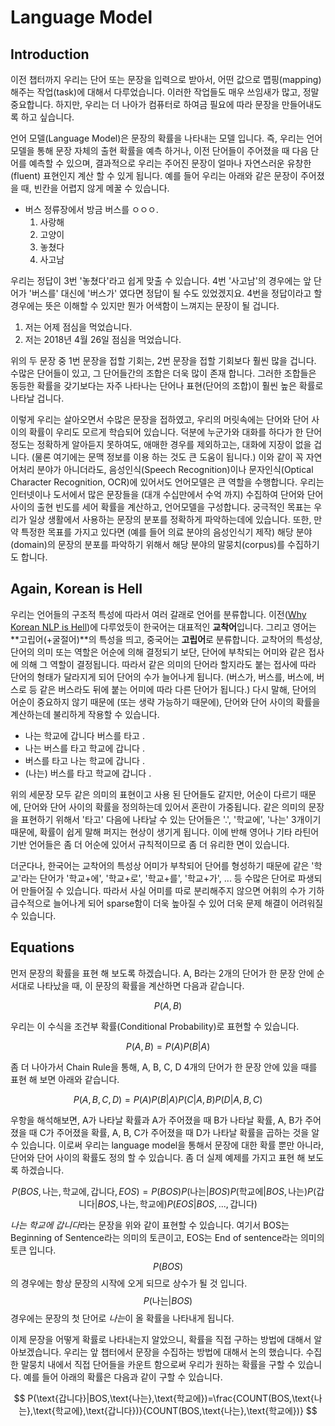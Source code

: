 # Language Model

## Introduction

이전 챕터까지 우리는 단어 또는 문장을 입력으로 받아서, 어떤 값으로 맵핑(mapping)해주는 작업(task)에 대해서 다루었습니다. 이러한 작업들도 매우 쓰임새가 많고, 정말 중요합니다. 하지만, 우리는 더 나아가 컴퓨터로 하여금 필요에 따라 문장을 만들어내도록 하고 싶습니다.

언어 모델\(Language Model\)은 문장의 확률을 나타내는 모델 입니다. 즉, 우리는 언어모델을 통해 문장 자체의 출현 확률을 예측 하거나, 이전 단어들이 주어졌을 때 다음 단어를 예측할 수 있으며, 결과적으로 우리는 주어진 문장이 얼마나 자연스러운 유창한(fluent) 표현인지 계산 할 수 있게 됩니다. 예를 들어 우리는 아래와 같은 문장이 주어졌을 때, 빈칸을 어렵지 않게 메꿀 수 있습니다.

* 버스 정류장에서 방금 버스를 ㅇㅇㅇ.
  1. 사랑해
  2. 고양이
  3. 놓쳤다
  4. 사고남

우리는 정답이 3번 '놓쳤다'라고 쉽게 맞출 수 있습니다. 4번 '사고남'의 경우에는 앞 단어가 '버스를' 대신에 '버스가' 였다면 정답이 될 수도 있었겠지요. 4번을 정답이라고 할 경우에는 뜻은 이해할 수 있지만 뭔가 어색함이 느껴지는 문장이 될 겁니다. 

1. 저는 어제 점심을 먹었습니다.
2. 저는 2018년 4월 26일 점심을 먹었습니다.

위의 두 문장 중 1번 문장을 접할 기회는, 2번 문장을 접할 기회보다 훨씬 많을 겁니다. 수많은 단어들이 있고, 그 단어들간의 조합은 더욱 많이 존재 합니다. 그러한 조합들은 동등한 확률을 갖기보다는 자주 나타나는 단어나 표현(단어의 조합)이 훨씬 높은 확률로 나타날 겁니다.

이렇게 우리는 살아오면서 수많은 문장을 접하였고, 우리의 머릿속에는 단어와 단어 사이의 확률이 우리도 모르게 학습되어 있습니다. 덕분에 누군가와 대화를 하다가 한 단어 정도는 정확하게 알아듣지 못하여도, 애매한 경우를 제외하고는, 대화에 지장이 없을 겁니다. (물론 여기에는 문맥 정보를 이용 하는 것도 큰 도움이 됩니다.) 이와 같이 꼭 자연어처리 분야가 아니더라도, 음성인식(Speech Recognition)이나 문자인식(Optical Character Recognition, OCR)에 있어서도 언어모델은 큰 역할을 수행합니다. 우리는 인터넷이나 도서에서 많은 문장들을 (대개 수십만에서 수억 까지) 수집하여 단어와 단어 사이의 출현 빈도를 세어 확률을 계산하고, 언어모델을 구성합니다. 궁극적인 목표는 우리가 일상 생활에서 사용하는 문장의 분포를 정확하게 파악하는데에 있습니다. 또한, 만약 특정한 목표를 가지고 있다면 (예를 들어 의료 분야의 음성인식기 제작) 해당 분야(domain)의 문장의 분포를 파악하기 위해서 해당 분야의 말뭉치(corpus)를 수집하기도 합니다.

## Again, Korean is Hell

우리는 언어들의 구조적 특성에 따라서 여러 갈래로 언어를 분류합니다. 이전([Why Korean NLP is Hell](nlp-with-deeplearning/korean-is-hell.md))에 다루었듯이 한국어는 대표적인 **교착어**입니다. 그리고 영어는 **고립어(+굴절어)**의 특성을 띄고, 중국어는 **고립어**로 분류합니다. 교착어의 특성상, 단어의 의미 또는 역할은 어순에 의해 결정되기 보단, 단어에 부착되는 어미와 같은 접사에 의해 그 역할이 결정됩니다. 따라서 같은 의미의 단어라 할지라도 붙는 접사에 따라 단어의 형태가 달라지게 되어 단어의 수가 늘어나게 됩니다. (버스가, 버스를, 버스에, 버스로 등 같은 버스라도 뒤에 붙는 어미에 따라 다른 단어가 됩니다.) 다시 말해, 단어의 어순이 중요하지 않기 때문에 (또는 생략 가능하기 때문에), 단어와 단어 사이의 확률을 계산하는데 불리하게 작용할 수 있습니다.

* 나는 학교에 갑니다 버스를 타고 .
* 나는 버스를 타고 학교에 갑니다 .
* 버스를 타고 나는 학교에 갑니다 .
* (나는) 버스를 타고 학교에 갑니다 .

위의 세문장 모두 같은 의미의 표현이고 사용 된 단어들도 같지만, 어순이 다르기 때문에, 단어와 단어 사이의 확률을 정의하는데 있어서 혼란이 가중됩니다. 같은 의미의 문장을 표현하기 위해서 '타고' 다음에 나타날 수 있는 단어들은 '.', '학교에', '나는' 3개이기 때문에, 확률이 쉽게 말해 퍼지는 현상이 생기게 됩니다. 이에 반해 영어나 기타 라틴어 기반 언어들은 좀 더 어순에 있어서 규칙적이므로 좀 더 유리한 면이 있습니다.

더군다나, 한국어는 교착어의 특성상 어미가 부착되어 단어를 형성하기 때문에 같은 '학교'라는 단어가 '학교+에', '학교+로', '학교+를', '학교+가', ... 등 수많은 단어로 파생되어 만들어질 수 있습니다. 따라서 사실 어미를 따로 분리해주지 않으면 어휘의 수가 기하급수적으로 늘어나게 되어 sparse함이 더욱 높아질 수 있어 더욱 문제 해결이 어려워질 수 있습니다.

## Equations

먼저 문장의 확률을 표현 해 보도록 하겠습니다. A, B라는 2개의 단어가 한 문장 안에 순서대로 나타났을 때, 이 문장의 확률을 계산하면 다음과 같습니다.

$$
P(A, B)
$$

우리는 이 수식을 조건부 확률(Conditional Probability)로 표현할 수 있습니다.

$$
P(A, B) = P(A)P(B|A)
$$

좀 더 나아가서 Chain Rule을 통해, A, B, C, D 4개의 단어가 한 문장 안에 있을 때를 표현 해 보면 아래와 같습니다.

$$
P(A, B, C, D) = P(A)P(B|A)P(C|A, B)P(D|A, B, C)
$$

우항을 해석해보면, A가 나타날 확률과 A가 주어졌을 때 B가 나타날 확률, A, B가 주어졌을 때 C가 주어졌을 확률, A, B, C가 주어졌을 때 D가 나타날 확률을 곱하는 것을 알 수 있습니다. 이로써 우리는 language model을 통해서 문장에 대한 확률 뿐만 아니라, 단어와 단어 사이의 확률도 정의 할 수 있습니다. 좀 더 실제 예제를 가지고 표현 해 보도록 하겠습니다.

$$
P(BOS, \text{나는}, \text{학교에}, \text{갑니다}, EOS) = P(BOS)P(\text{나는}|BOS)P(\text{학교에}|BOS,\text{나는})P(\text{갑니다}|BOS,\text{나는},\text{학교에})P(EOS|BOS,...,\text{갑니다})
$$

*나는 학교에 갑니다*라는 문장을 위와 같이 표현할 수 있습니다. 여기서 BOS는 Beginning of Sentence라는 의미의 토큰이고, EOS는 End of sentence라는 의미의 토큰 입니다. $$ P(BOS) $$ 의 경우에는 항상 문장의 시작에 오게 되므로 상수가 될 것 입니다. $$ P(\text{나는}|BOS) $$ 경우에는 문장의 첫 단어로 *나는*이 올 확률을 나타내게 됩니다.

이제 문장을 어떻게 확률로 나타내는지 알았으니, 확률을 직접 구하는 방법에 대해서 알아보겠습니다. 우리는 앞 챕터에서 문장을 수집하는 방법에 대해서 논의 했습니다. 수집한 말뭉치 내에서 직접 단어들을 카운트 함으로써 우리가 원하는 확률을 구할 수 있습니다. 예를 들어 아래의 확률은 다음과 같이 구할 수 있습니다.

$$
P(\text{갑니다}|BOS,\text{나는},\text{학교에})=\frac{COUNT(BOS,\text{나는},\text{학교에},\text{갑니다})}{COUNT(BOS,\text{나는},\text{학교에})}
$$

